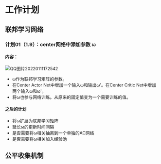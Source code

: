 # 工作计划

## 联邦学习网络

### 计划01（1.9）：center网络中添加参数 ω

#### 内容：

![QQ图片20220111172542](C:\Users\TIANYE\Desktop\QQ图片20220111172542.png)

- ω作为联邦学习矩阵的参数。
- 在Center Actor Net中增加一个输入ω和输出ω'。在Center Critic Net中增加两个输入ω和ω'。
- 将ω也参与网络训练。从原来的固定值变为一个需要训练的值。

#### 之后的计划

- 将ω扩展为联邦学习矩阵
- 延长ω的更新时间间隔
- 是否需要将ω相关抽离到一个单独的AC网络
- 是否需要将ω相关加入经验池



## 公平收集机制




